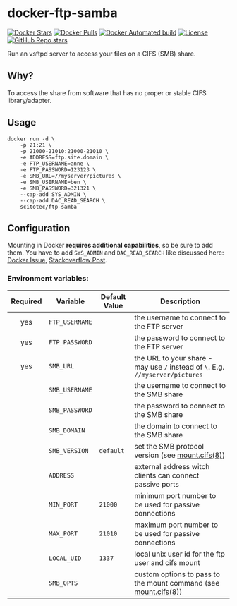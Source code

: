 # docker-ftp-samba

[![Docker Stars](https://img.shields.io/docker/stars/scitotec/ftp-samba.svg)](https://hub.docker.com/r/scitotec/ftp-samba/)
[![Docker Pulls](https://img.shields.io/docker/pulls/scitotec/ftp-samba.svg)](https://hub.docker.com/r/scitotec/ftp-samba/)
[![Docker Automated build](https://img.shields.io/docker/automated/scitotec/ftp-samba.svg)](https://hub.docker.com/r/scitotec/ftp-samba/)
[![License](https://img.shields.io/badge/license-MIT-green.svg)](LICENSE)
[![GitHub Repo stars](https://img.shields.io/github/stars/scitotec/docker-ftp-samba?style=social)](https://github.com/scitotec/docker-ftp-samba)

Run an vsftpd server to access your files on a CIFS (SMB) share.

## Why?

To access the share from software that has no proper or stable CIFS library/adapter.

## Usage

```
docker run -d \
    -p 21:21 \
    -p 21000-21010:21000-21010 \
    -e ADDRESS=ftp.site.domain \
    -e FTP_USERNAME=anne \
    -e FTP_PASSWORD=123123 \
    -e SMB_URL=//myserver/pictures \
    -e SMB_USERNAME=ben \
    -e SMB_PASSWORD=321321 \
    --cap-add SYS_ADMIN \
    --cap-add DAC_READ_SEARCH \
    scitotec/ftp-samba
```

## Configuration

Mounting in Docker **requires additional capabilities**, so be sure to add them. You have to add `SYS_ADMIN` and `DAC_READ_SEARCH` like discussed here: [Docker Issue](https://github.com/moby/moby/issues/22197), [Stackoverflow Post](https://stackoverflow.com/a/40330794/2672096).

### Environment variables:


| Required | Variable       | Default Value |  Description                    |
|   :---:  |----------------|---------------|---------------------------------|
|    yes   | `FTP_USERNAME` |               | the username to connect to the FTP server |
|    yes   | `FTP_PASSWORD` |               | the password to connect to the FTP server |
|    yes   | `SMB_URL`      |               | the URL to your share - may use `/` instead of `\`. E.g. `//myserver/pictures` |
|          | `SMB_USERNAME` |               | the username to connect to the SMB share |
|          | `SMB_PASSWORD` |               | the password to connect to the SMB share |
|          | `SMB_DOMAIN`   |               | the domain to connect to the SMB share   |
|          | `SMB_VERSION`  | `default`     | set the SMB protocol version (see [mount.cifs(8)](https://manpages.debian.org/bullseye/cifs-utils/mount.cifs.8.en.html#vers=arg)) |
|          | `ADDRESS`      |               | external address witch clients can connect passive ports |
|          | `MIN_PORT`     | `21000`       | minimum port number to be used for passive connections   |
|          | `MAX_PORT`     | `21010`       | maximum port number to be used for passive connections   |
|          | `LOCAL_UID`    | `1337`        | local unix user id for the ftp user and cifs mount       |
|          | `SMB_OPTS`     |               | custom options to pass to the mount command (see [mount.cifs(8)](https://manpages.debian.org/bullseye/cifs-utils/mount.cifs.8.en.html#vers=arg)) |
